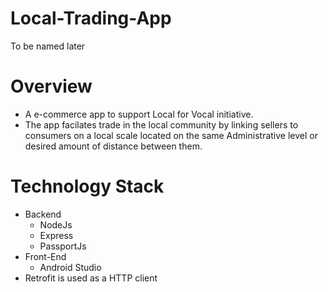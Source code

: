 # Local-Trading-App
  To be named later 
# Overview
 - A e-commerce app to support Local for Vocal initiative.
 - The app facilates trade in the local community by linking sellers to consumers on a local scale located on the same Administrative level or desired amount of distance between them.
# Technology Stack
 - Backend
   - NodeJs
   - Express
   - PassportJs
 - Front-End
   - Android Studio
 - Retrofit is used as a HTTP client

